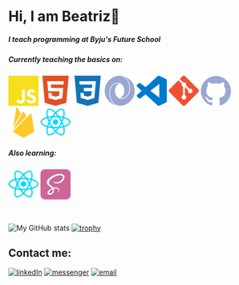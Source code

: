 # Hi, I am Beatriz👋

##### I teach programming at Byju's Future School

##### Currently teaching the basics on:  
![JS icon](https://raw.githubusercontent.com/Beatriz-Sanchez/Beatriz-Sanchez/99d2d5a8142254731bc058e0bb7167f2f96a4570/icons/js.svg "JavaScript")
![HTML icon](https://raw.githubusercontent.com/Beatriz-Sanchez/Beatriz-Sanchez/99d2d5a8142254731bc058e0bb7167f2f96a4570/icons/html5.svg "HTML")
![CSS icon](https://raw.githubusercontent.com/Beatriz-Sanchez/Beatriz-Sanchez/99d2d5a8142254731bc058e0bb7167f2f96a4570/icons/css3.svg "CSS")
![JSON icon](https://raw.githubusercontent.com/Beatriz-Sanchez/Beatriz-Sanchez/99d2d5a8142254731bc058e0bb7167f2f96a4570/icons/json_light.svg "JSON")
![VS Code icon](https://raw.githubusercontent.com/Beatriz-Sanchez/Beatriz-Sanchez/99d2d5a8142254731bc058e0bb7167f2f96a4570/icons/vscode.svg "Visual Studio Code")
![Git icon](https://raw.githubusercontent.com/Beatriz-Sanchez/Beatriz-Sanchez/99d2d5a8142254731bc058e0bb7167f2f96a4570/icons/git.svg "Git")
![GitHub icon](https://raw.githubusercontent.com/Beatriz-Sanchez/Beatriz-Sanchez/99d2d5a8142254731bc058e0bb7167f2f96a4570/icons/github.svg "GitHub")
![Firebase icon](https://raw.githubusercontent.com/Beatriz-Sanchez/Beatriz-Sanchez/99d2d5a8142254731bc058e0bb7167f2f96a4570/icons/firebase.svg "Firebase")
![React-native icon](https://raw.githubusercontent.com/Beatriz-Sanchez/Beatriz-Sanchez/main/icons/react-native.svg "React-native")

##### Also learning:
![ReactJS icon](https://raw.githubusercontent.com/Beatriz-Sanchez/Beatriz-Sanchez/main/icons/react-native.svg "React JS")
![Sass icon](https://raw.githubusercontent.com/Beatriz-Sanchez/Beatriz-Sanchez/main/icons/sass-svgrepo-com.svg "Sass")

<br>

![My GitHub stats](https://github-readme-stats.vercel.app/api?username=Beatriz-Sanchez&show_icons=true&theme=gruvbox&hide_title=true)
[![trophy](https://github-profile-trophy.vercel.app/?username=Beatriz-Sanchez&theme=gruvbox)](https://github.com/Beatriz-Sanchez)

## Contact me:
[![linkedIn](https://img.shields.io/badge/LinkedIn-0077B5?style=flat&logo=linkedin&logoColor=white)](https://www.linkedin.com/in/beatriz-lisboa-sanchez/)
[![messenger](https://img.shields.io/badge/Messenger-00B2FF?style=flat&logo=messenger&logoColor=white)]( http://m.me/beatriz.lisan)
[![email](https://img.shields.io/badge/Gmail-D14836?style=flat&logo=gmail&logoColor=white)](mailto:bia.lsanchez@gmail.com?Subject=Hey%21%20I%20found%20you%20through%20GitHub)



  
<!---
Beatriz-Sanchez/Beatriz-Sanchez is a ✨ special ✨ repository because its `README.md` (this file) appears on your GitHub profile.
You can click the Preview link to take a look at your changes.
--->
